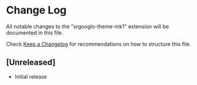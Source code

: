# Change Log

All notable changes to the "srgooglo-theme-mk1" extension will be documented in this file.

Check [Keep a Changelog](http://keepachangelog.com/) for recommendations on how to structure this file.

## [Unreleased]

- Initial release
